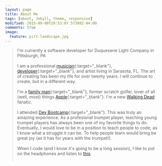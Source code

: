 ```yaml
---
layout: page
title: About Me
tags: [about, Jekyll, theme, responsive]
modified: 2015-09-08T20:53:07.573882-04:00
comments: true
image:
  feature: pitt-landscape.jpg
---
```


> I'm currently a software developer for Duquesene Light Company in Pittsburgh, PA<br><br>
I am a professional [musician](http://www.sarasotaorchestra.org/our-musicians/trumpet/greg-knudsen?referer=trombinoscope){:target="_blank"}, [developer](http://www.github.com/gregknudsen){:target="_blank"}, and artist living in Sarasota, FL. The art of creating has been my life for over twenty years. I will continue to create, but in a different way.<br><br>
I'm a [family man](http://imgur.com/V0moQQZ){:target="_blank"}, <span id="former">former</span> scratch golfer, lover of all (well, most) things [Apple](http://www.apple.com){:target="_blank"}. I'm a new [Walking Dead](http://www.amc.com/shows/the-walking-dead) fanatic.<br><br>
I attended [Dev Bootcamp](http://devbootcamp.com/locations/new-york/){:target="_blank"}. This was truly an amazing experience. As a profesional trumpet player, teaching young trumpet players has always been one of my favorite things to do. Eventually, I would love to be in a position to teach people to code, as I know what a struggle it can be. To help people learn would bring be great joy (as it has for years with the trumpet!).<br><br>
When I code (and I know it's going to be a long session), I like to put on the headphones and listen to [this](https://www.youtube.com/watch?v=5N8sUccRiTA).<br><br>